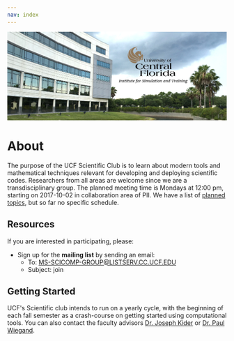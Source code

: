 ```yaml
---
nav: index
---
```


![UCF IST Building](https://raw.githubusercontent.com/UCFScienceClub/UCFScienceClub.github.io/master/images/ist.jpg "Science Club")


# About

The purpose of the UCF Scientific Club is to learn about modern tools and mathematical techniques relevant for developing and deploying scientific codes. Researchers from all areas are welcome since we are a transdisciplinary group.  The planned meeting time is Mondays at 12:00 pm, starting on 2017-10-02 in collaboration area of PII. We have a list of <a href="plans.html">planned topics</a>, but so far no specific schedule.

## Resources
If you are interested in participating, please:
  * Sign up for the **mailing list** by sending an email:
    * To: MS-SCICOMP-GROUP@LISTSERV.CC.UCF.EDU
    * Subject: join 

## Getting Started
UCF's Scientific club intends to run on a yearly cycle, with the beginning of each fall semester as a crash-course on getting started using computational tools. You can also contact the faculty advisors [Dr. Joseph Kider](http://www.josephkider.com/) or [Dr. Paul Wiegand](http://www.cs.ucf.edu/~wiegand/).


